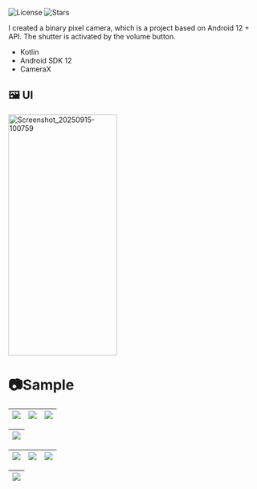![License](https://img.shields.io/github/license/Siegelth/Pixelism-Camera)
![Stars](https://img.shields.io/github/stars/Siegelth/Pixelism-Camera)

I created a binary pixel camera, which is a project based on Android 12 + API.
The shutter is activated by the volume button.
- Kotlin
- Android SDK 12
- CameraX

<h2>🖼️ UI</h2>
<img width="216" height="480" alt="Screenshot_20250915-100759" src="https://github.com/user-attachments/assets/efb9d85b-b2c9-4d4e-b1c4-00744a7b2ab8" />

# 📷Sample

| ![](https://github.com/user-attachments/assets/96e087c2-4adc-435b-8d7f-ac24fef41ec0) | ![](https://github.com/user-attachments/assets/a25176a4-ccf4-4305-97f9-9fb50f0d22e2) | ![](https://github.com/user-attachments/assets/7fc2fdf1-a033-4aa0-bb1a-9e124db9777c) 
|:--:|:--:|:--:|

| ![](https://github.com/user-attachments/assets/4dad8979-a6cb-441e-b45a-d55caee1c550) |
|:--:|

| ![](https://github.com/user-attachments/assets/e73cb886-d1be-46cf-b538-bc378d412b34) |  ![](https://github.com/user-attachments/assets/c51e478a-b8dd-449f-ab35-a055221d5a5b) | ![](https://github.com/user-attachments/assets/44d05b46-1d9f-4c1d-ac1e-c043e2b8bc42) |
|:--:|:--:|:--:|

| ![](https://github.com/user-attachments/assets/86e99a14-a356-41d8-90fb-5e21688fd0ca) |
|:--:|
